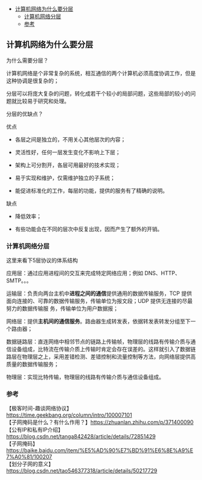<!-- START doctoc generated TOC please keep comment here to allow auto update -->
<!-- DON'T EDIT THIS SECTION, INSTEAD RE-RUN doctoc TO UPDATE -->

- [计算机网络为什么要分层](#%E8%AE%A1%E7%AE%97%E6%9C%BA%E7%BD%91%E7%BB%9C%E4%B8%BA%E4%BB%80%E4%B9%88%E8%A6%81%E5%88%86%E5%B1%82)
  - [计算机网络分层](#%E8%AE%A1%E7%AE%97%E6%9C%BA%E7%BD%91%E7%BB%9C%E5%88%86%E5%B1%82)
  - [参考](#%E5%8F%82%E8%80%83)

<!-- END doctoc generated TOC please keep comment here to allow auto update -->

## 计算机网络为什么要分层

为什么需要分层？  

计算机网络是个非常复杂的系统，相互通信的两个计算机必须高度协调工作，但是这种协调是很复杂的；  

分层可以将庞大复杂的问题，转化成若干个较小的局部问题，这些局部的较小的问题就比较易于研究和处理。  

分层的优缺点？  

优点  

- 各层之间是独立的，不用关心其他层次的内容；  

- 灵活性好，任何一层发生变化不影响上下层；

- 架构上可分割开，各层可用最好的技术实现；

- 易于实现和维护，仅需维护独立的子系统；  

- 能促进标准化的工作，每层的功能，提供的服务有了精确的说明。   

缺点  

- 降低效率；  

- 有些功能会在不同的层次中反复出现，因而产生了额外的开销。

### 计算机网络分层

这里来看下5层协议的体系结构  

应用层：通过应⽤进程间的交互来完成特定⽹络应⽤；例如 DNS、HTTP、SMTP。。。  

运输层：负责向两台主机中**进程之间的通信**提供通⽤的数据传输服务，TCP 提供⾯向连接的、可靠的数据传输服务，传输单位为报⽂段；UDP 提供⽆连接的尽最努⼒的数据传输服 务，传输单位为⽤户数据报；  

网络层：提供**主机间的通信服务**。路由器⽣成转发表，依据转发表转发分组⾄下⼀个路由器；  

数据链路层：直连⽹络中相邻节点的链路上传输帧，物理层的线路有传输介质与通信设备组成，比特流在传输介质上传输时肯定会存在误差的。这样就引入了数据链路层在物理层之上，采用差错检测、差错控制和流量控制等方法，向网络层提供高质量的数据传输服务；     

物理层：实现比特传输，物理层的线路有传输介质与通信设备组成。  

### 参考

【极客时间-趣谈网络协议】https://time.geekbang.org/column/intro/100007101  
【子网掩码是什么？有什么作用？】https://zhuanlan.zhihu.com/p/371400090    
【公有IP和私有IP介绍】https://blog.csdn.net/tanga842428/article/details/72851429  
【子网掩码】https://baike.baidu.com/item/%E5%AD%90%E7%BD%91%E6%8E%A9%E7%A0%81/100207  
【划分子网的意义】https://blog.csdn.net/tao546377318/article/details/50217729    


